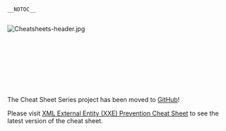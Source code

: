 `__NOTOC__`

<div style="width:100%;height:160px;border:0,margin:0;overflow: hidden;">

![Cheatsheets-header.jpg](Cheatsheets-header.jpg
"Cheatsheets-header.jpg")

</div>

The Cheat Sheet Series project has been moved to
[GitHub](https://github.com/OWASP/CheatSheetSeries)\!

Please visit [XML External Entity (XXE) Prevention Cheat
Sheet](https://github.com/OWASP/CheatSheetSeries/blob/master/cheatsheets/XML_External_Entity_Prevention_Cheat_Sheet.md)
to see the latest version of the cheat sheet.